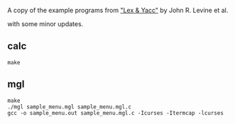 A copy of the example programs from ["Lex & Yacc"](http://shop.oreilly.com/product/9781565920002.do) by John R. Levine et al.

with some minor updates.

## calc

```
make
```

## mgl

```
make
./mgl sample_menu.mgl sample_menu.mgl.c
gcc -o sample_menu.out sample_menu.mgl.c -Icurses -Itermcap -lcurses
```

